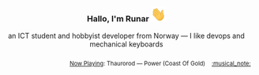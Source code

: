 <h3 align="center">Hallo, I'm Runar <img src="./assets/wave.gif" width="30px" height="30px"></h3>

<div align="center">an ICT student and hobbyist developer from Norway — I like devops and mechanical keyboards</div>

<br/>
<div align="right"><sub>
  <a href="https://www.last.fm/user/runarsf">Now Playing</a>: Thaurorod &mdash; Power (Coast Of Gold) &nbsp;&nbsp; <a href="https:&#x2F;&#x2F;www.last.fm&#x2F;music&#x2F;Thaurorod&#x2F;_&#x2F;Power">:musical_note:</a>
</sub></div>

